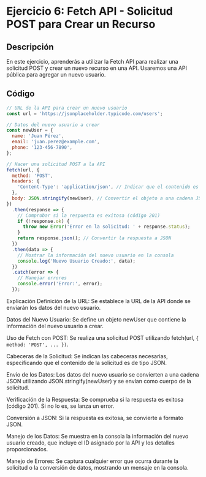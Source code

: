 # Ejercicio 6: Fetch API - Solicitud POST para Crear un Recurso

## Descripción
En este ejercicio, aprenderás a utilizar la Fetch API para realizar una solicitud POST y crear un nuevo recurso en una API. Usaremos una API pública para agregar un nuevo usuario.

## Código
```javascript
// URL de la API para crear un nuevo usuario
const url = 'https://jsonplaceholder.typicode.com/users';

// Datos del nuevo usuario a crear
const newUser = {
  name: 'Juan Pérez',
  email: 'juan.perez@example.com',
  phone: '123-456-7890',
};

// Hacer una solicitud POST a la API
fetch(url, {
  method: 'POST',
  headers: {
    'Content-Type': 'application/json', // Indicar que el contenido es JSON
  },
  body: JSON.stringify(newUser), // Convertir el objeto a una cadena JSON
})
  .then(response => {
    // Comprobar si la respuesta es exitosa (código 201)
    if (!response.ok) {
      throw new Error('Error en la solicitud: ' + response.status);
    }
    return response.json(); // Convertir la respuesta a JSON
  })
  .then(data => {
    // Mostrar la información del nuevo usuario en la consola
    console.log('Nuevo Usuario Creado:', data);
  })
  .catch(error => {
    // Manejar errores
    console.error('Error:', error);
  });
```
Explicación
Definición de la URL: Se establece la URL de la API donde se enviarán los datos del nuevo usuario.

Datos del Nuevo Usuario: Se define un objeto newUser que contiene la información del nuevo usuario a crear.

Uso de Fetch con POST: Se realiza una solicitud POST utilizando fetch(url, `{ method: 'POST', ... })`.

Cabeceras de la Solicitud: Se indican las cabeceras necesarias, especificando que el contenido de la solicitud es de tipo JSON.

Envío de los Datos: Los datos del nuevo usuario se convierten a una cadena JSON utilizando JSON.stringify(newUser) y se envían como cuerpo de la solicitud.

Verificación de la Respuesta: Se comprueba si la respuesta es exitosa (código 201). Si no lo es, se lanza un error.

Conversión a JSON: Si la respuesta es exitosa, se convierte a formato JSON.

Manejo de los Datos: Se muestra en la consola la información del nuevo usuario creado, que incluye el ID asignado por la API y los detalles proporcionados.

Manejo de Errores: Se captura cualquier error que ocurra durante la solicitud o la conversión de datos, mostrando un mensaje en la consola.

